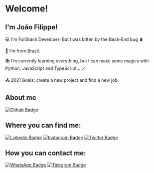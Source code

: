 # Welcome!

 

## I'm João Filippe!

 

💻 I'm FullStack Developer! But I was bitten by the Back-End bug 🪲 

🏡 I’m from Brazil.

📚 I’m currently learning everything, but I can make some magics with Python, JavaScript and TypeScript... 🪄

:outbox_tray: 2021 Goals: create a new project and find a new job.

 

## About me

[![Github Badge](https://img.shields.io/badge/-Github-000?style=flat-square&logo=Github&logoColor=white&link=LINK_GIT)](https://github.com/joaofilippe)


## Where you can find me:

[![Linkedin Badge](https://img.shields.io/badge/LinkedIn-0077B5?style=for-the-badge&logo=linkedin&logoColor=white&link=LINK_LINKEDIN)](https://www.linkedin.com/in/joaofilippe/)
[![Instagram Badge](https://img.shields.io/badge/Instagram-E4405F?style=for-the-badge&logo=instagram&logoColor=white&link=LINK_INSTA)](https://www.instagram.com/filippejoaorr/)
[![Twitter Badge](https://img.shields.io/badge/Twitter-1DA1F2?style=for-the-badge&logo=twitter&logoColor=white&link=LINK_TWITTER)](https://twitter.com/joaofilippe12)

## How you can contact me:
[![WhatsApp Badge](https://img.shields.io/badge/WhatsApp-25D366?style=for-the-badge&logo=whatsapp&logoColor=white&link=LINK_Whats)](https://api.whatsapp.com/send/?phone=551799229424&text&app_absent=0)
[![Telegram Badge](https://img.shields.io/badge/Telegram-2CA5E0?style=for-the-badge&logo=telegram&logoColor=white&link=LINK_Telegram)](https://t.me/joaofilippe)
